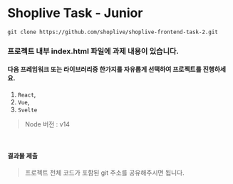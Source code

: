 # Shoplive Task - Junior

```
git clone https://github.com/shoplive/shoplive-frontend-task-2.git
```

### 프로젝트 내부 index.html 파일에 과제 내용이 있습니다.

#### 다음 프레임워크 또는 라이브러리중 한가지를 자유롭게 선택하여 프로젝트를 진행하세요.
1. `React`, 
2. `Vue`, 
3. `Svelte`

> Node 버전 : v14

<br>

#### 결과물 제출 
> 프로젝트 전체 코드가 포함된 git 주소를 공유해주시면 됩니다.


